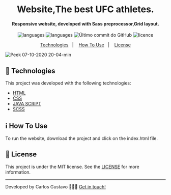 <h1 align="center">
  Website,The best UFC athletes.
</h1>

<h4 align="center">
Responsive website, developed with Sass preprocessor,Grid layout.
</h4>
<p align="center">
  <img alt="languages" src="https://img.shields.io/github/languages/top/carlosgustavo/sass-website">
  <img alt="languages" src="https://img.shields.io/github/languages/count/carlosgustavo/sass-website">
  <img alt="Último commit do GitHub" src="https://img.shields.io/github/last-commit/carlosgustavo/sass-website">
  <img alt="licence" src="https://img.shields.io/github/license/carlosgustavo/sass-website">
</p>
<p align="center">
  <a href="#rocket-technologies"">Technologies</a>&nbsp;&nbsp;&nbsp;|&nbsp;&nbsp;&nbsp;
  <a href="#information_source-how-to-use">How To Use</a>&nbsp;&nbsp;&nbsp;|&nbsp;&nbsp;&nbsp;
  <a href="#memo-license">License</a>
</p>          
                         
![Peek 07-10-2020 20-04-min](https://user-images.githubusercontent.com/53797220/95397114-c9691f80-08d8-11eb-9293-bf2949a30ed3.gif)

## :rocket: Technologies

This project was developed with the following technologies:

-  [HTML](https://www.w3schools.com/html/)
-  [CSS](https://www.w3schools.com/css/)
-  [JAVA SCRIPT](https://www.javascript.com/)
-  [SCSS](https://sass-lang.com/)

## :information_source: How To Use

To run the website, download the project and click on the index.html file.

## :memo: License
This project is under the MIT license. See the [LICENSE](https://github.com/carlosgustavo/css-site-register-boxmodal/blob/master/LICENSE) for more information.

---

Developed by Carlos Gustavo 👨🏻‍💻️ [Get in touch!](https://www.linkedin.com/in/carlos-gustavo-a71757190/)                         

